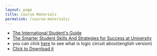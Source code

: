 ```yaml
---
layout: page
title: Course Materials
permalink: /course-materials/
---
```


* [The International Student's Guide](/static_files/materials/Books/10_The_International_Students_Guide.pdf)
* [The Smarter Student Skills And Strategies for Success at University](/static_files/materials/Books/11_The_Smarter_Student_Skills_And_Strategies_for_Success_at_University.pdf)
* you can click [here](http://uav.ece.nus.edu.sg/~bmchen/courses/EG1108_Digital.pdf) to see what is logic circuit about(english version)
* <a href="C:\Users\Javad\Downloads\Documents\nahad" download>Click to Download it</a>